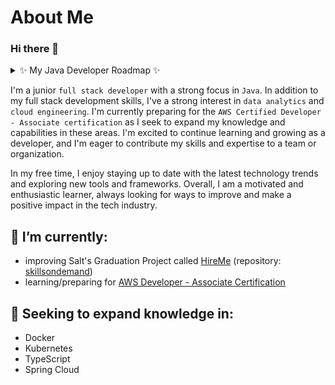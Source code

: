 # About Me
### Hi there 👋

<details>
<summary>✨ My Java Developer Roadmap ✨</summary>
 <summary>As a junior full stack developer, my developer roadmap involves a number of concepts and technologies that I have learnt over the years.</summary>
 <summary>This table shows a timeframe of my development journey.</summary>
 <summary>Some concepts may reappear more than once as revisiting topics are essential.</summary>
 <summary>The most bottom is the recent concept learnt / in progress.</summary>
  
 | 2020    | 2021 | 2022 | 2023 |
 | ------- |----- | ---- | ---- |
 | AWS SAA | HTML | Tableau
 | Python  | CSS  | DataGrip
 || JavaScript | Python
 || Linux | Java
 || MySQL | Github
 ||| IntelliJ
 ||| Core Java
 ||| Unit Test
 ||| REST API
 ||| Spring Boot
 ||| Maven
 ||| Docker
 ||| MySQL / NoSQL / PostgreSQL
 ||| MongoDB & Atlas
 ||| VS Code
 ||| ESLint
 ||| NodeJS
 ||| DOM Manipulation
 ||| ES7
 ||| npm
 ||| React
 ||| CSS Modules
 ||| Mocha / Chai / Jest / Cypress
 ||| Next.js
 ||| Microsoft Azure
 ||| Github Actions & Workflows
 ||| Spring Security
 ||| Next Authentication
 ||| Google Maps API
 ||| Tailwind CSS
 ||| Railway.app
 ||| AWS DA
 
</details>

I'm a junior `full stack developer` with a strong focus in `Java`. In addition to my full stack development skills, I've a strong interest in `data analytics` and `cloud engineering`. I'm currently preparing for the `AWS Certified Developer - Associate certification` as I seek to expand my knowledge and capabilities in these areas. I'm excited to continue learning and growing as a developer, and I'm eager to contribute my skills and expertise to a team or organization.

In my free time, I enjoy staying up to date with the latest technology trends and exploring new tools and frameworks. Overall, I am a motivated and enthusiastic learner, always looking for ways to improve and make a positive impact in the tech industry.

## 🔭 I’m currently:
-  improving Salt's Graduation Project called [HireMe](https://skillsondemand-production.up.railway.app/gallery?location=Stockholm,%20Sweden&service=) (repository: [skillsondemand](https://github.com/omgshalihin/skillsondemand))
-  learning/preparing for [AWS Developer - Associate Certification](https://aws.amazon.com/certification/certified-developer-associate/)
 
## 🌱 Seeking to expand knowledge in:
- Docker
- Kubernetes
- TypeScript
- Spring Cloud





<!--
**omgshalihin/omgshalihin** is a ✨ _special_ ✨ repository because its `README.md` (this file) appears on your GitHub profile.

Here are some ideas to get you started:

- 👯 I’m looking to collaborate on ...
- 🤔 I’m looking for help with ...
- 💬 Ask me about ...
- 📫 How to reach me: ...
- 😄 Pronouns: ...
- ⚡ Fun fact: ...
-->
